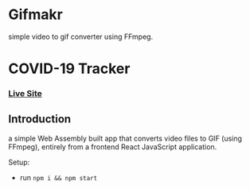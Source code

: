 # Gifmakr

simple video to gif converter using FFmpeg.

# COVID-19 Tracker

### [Live Site](https://vidtogif.netlify.app)

## Introduction
a simple Web Assembly built app that converts video files to GIF (using FFmpeg), entirely from a frontend React JavaScript application. 

Setup:
- run ```npm i && npm start```
